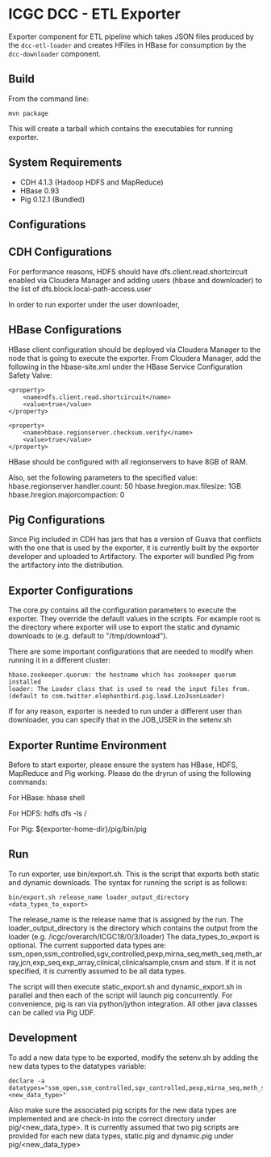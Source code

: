 ICGC DCC - ETL Exporter
===

Exporter component for ETL pipeline which takes JSON files produced by the `dcc-etl-loader` and creates HFiles in HBase for consumption by the `dcc-downloader` component.

Build
---

From the command line:

	mvn package

This will create a tarball which contains the executables for running exporter.

System Requirements
---
- CDH 4.1.3 (Hadoop HDFS and MapReduce)
- HBase 0.93
- Pig 0.12.1 (Bundled)

Configurations
---

CDH Configurations
----
For performance reasons, HDFS should have dfs.client.read.shortcircuit enabled via Cloudera Manager and adding users (hbase and downloader) to the list of dfs.block.local-path-access.user

In order to run exporter under the user downloader, 

HBase Configurations
----

HBase client configuration should be deployed via Cloudera Manager to the node that is going to execute the exporter. 
From Cloudera Manager, add the following in the hbase-site.xml under the HBase Service Configuration Safety Valve:

	<property>
		<name>dfs.client.read.shortcircuit</name>
		<value>true</value>
	</property>
	
	<property>
		<name>hbase.regionserver.checksum.verify</name>
		<value>true</value>
	</property>

HBase should be configured with all regionservers to have 8GB of RAM.

Also, set the following parameters to the specified value:
	hbase.regionserver.handler.count: 50
	hbase.hregion.max.filesize: 1GB
	hbase.hregion.majorcompaction: 0

Pig Configurations
----
Since Pig included in CDH has jars that has a version of Guava that conflicts with the one that is used by the exporter, it is currently built by the exporter developer and uploaded to Artifactory. The exporter will bundled Pig from the artifactory into the distribution. 

Exporter Configurations
----
The core.py contains all the configuration parameters to execute the exporter. They override the default values in the scripts. For example root is the directory where exporter will use to export the static and dynamic downloads to (e.g. default to "/tmp/download"). 

There are some important configurations that are needed to modify when running it in a different cluster:

	hbase.zookeeper.quorum: the hostname which has zookeeper quorum installed
	loader: The Loader class that is used to read the input files from. (default to com.twitter.elephantbird.pig.load.LzoJsonLoader)

If for any reason, exporter is needed to run under a different user than downloader, you can specify that in the JOB_USER in the setenv.sh

Exporter Runtime Environment
--- 
Before to start exporter, please ensure the system has HBase, HDFS, MapReduce and Pig working. Please do the dryrun of using the following commands:

For HBase: 
	hbase shell

For HDFS:
	hdfs dfs -ls /

For Pig:
	${exporter-home-dir}/pig/bin/pig

Run
---
To run exporter, use bin/export.sh. This is the script that exports both static and dynamic downloads. The syntax for running the script is as follows:

	bin/export.sh release_name loader_output_directory <data_types_to_export>

The release_name is the release name that is assigned by the run.
The loader_output_directory is the directory which contains the output from the loader (e.g. /icgc/overarch/ICGC18/0/3/loader)
The data_types_to_export is optional. The current supported data types are: ssm_open,ssm_controlled,sgv_controlled,pexp,mirna_seq,meth_seq,meth_array,jcn,exp_seq,exp_array,clinical,clinicalsample,cnsm and stsm. If it is not specified, it is currently assumed to be all data types.

The script will then execute static_export.sh and dynamic_export.sh in parallel and then each of the script will launch pig concurrently. For convenience, pig is ran via python/jython integration. All other java classes can be called via Pig UDF. 

Development
---
To add a new data type to be exported, modify the setenv.sh by adding the new data types to the datatypes variable:

	declare -a datatypes="ssm_open,ssm_controlled,sgv_controlled,pexp,mirna_seq,meth_seq,meth_array,jcn,exp_seq,exp_array,clinical,clinicalsample,cnsm,stsm,<new_data_type>"

Also make sure the associated pig scripts for the new data types are implemented and are check-in into the correct directory under pig/<new_data_type>. It is currently assumed that two pig scripts are provided for each new data types, static.pig and dynamic.pig under pig/<new_data_type>


